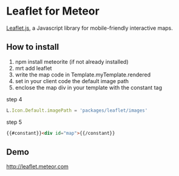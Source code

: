 # Leaflet for Meteor

[Leaflet.js](http://leafletjs.com/), a Javascript library for mobile-friendly interactive maps. 

## How to install 
1. npm install meteorite (if not already installed)
2. mrt add leaflet
3. write the map code in Template.myTemplate.rendered
4. set in your client code the default image path 
5. enclose the map div in your template with the constant tag 

step 4 
```javascript
L.Icon.Default.imagePath = 'packages/leaflet/images'
```

step 5
```html
{{#constant}}<div id="map">{{/constant}} 
```

## Demo
http://leaflet.meteor.com